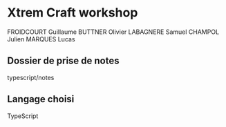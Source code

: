 # Xtrem Craft workshop

FROIDCOURT Guillaume
BUTTNER Olivier
LABAGNERE Samuel
CHAMPOL Julien
MARQUES Lucas
## Dossier de prise de notes

typescript/notes

## Langage choisi 

TypeScript
